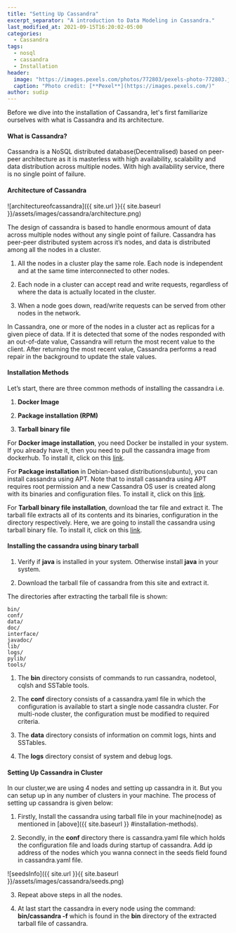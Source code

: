 ```yaml
---
title: "Setting Up Cassandra"
excerpt_separator: "A introduction to Data Modeling in Cassandra."
last_modified_at: 2021-09-15T16:20:02-05:00
categories:
  - Cassandra
tags:
  - nosql
  - cassandra
  - Installation
header:
  image: "https://images.pexels.com/photos/772803/pexels-photo-772803.jpeg?auto=compress&cs=tinysrgb&dpr=2&h=750&w=1260"
  caption: "Photo credit: [**Pexel**](https://images.pexels.com/)"
author: sudip
---
```


Before we dive into the installation of Cassandra, let's first familiarize ourselves with what is Cassandra and its architecture. 

#### What is Cassandra?
Cassandra is a NoSQL distributed database(Decentralised) based on peer-peer architecture as it is masterless with high availability,
 scalability and data distribution across multiple nodes. With high availability service, there is no single point of failure.

#### Architecture of Cassandra
![architectureofcassandra]({{ site.url }}{{ site.baseurl }}/assets/images/cassandra/architecture.png)

The design of cassandra is based to handle enormous amount of data across multiple nodes without any single point of failure. Cassandra
has peer-peer distributed system across it’s nodes, and data is distributed among all the nodes in a cluster.

1) All the nodes in a cluster play the same role. Each node is independent and at the same time interconnected to other nodes.

2) Each node in a cluster can accept read and write requests, regardless of where the data is actually located in the cluster.

3) When a node goes down, read/write requests can be served from other nodes in the network.

In Cassandra, one or more of the nodes in a cluster act as replicas for a given piece of data. If it is detected that some of the nodes
responded with an out-of-date value, Cassandra will return the most recent value to the client. After returning the most recent value,
Cassandra performs a read repair in the background to update the stale values. 

#### Installation Methods

Let’s start, there are three common methods of installing the cassandra i.e.

1) **Docker Image**

2) **Package installation (RPM)**

3) **Tarball binary file**

For **Docker image installation**, you need Docker be installed in your system. If you already have it, then you need to pull the cassandra
image from dockerhub. To install it, click on this [link](https://cassandra.apache.org/doc/latest/cassandra/getting_started/installing.html#installing-the-docker-image).
 
For **Package installation** in  Debian-based distributions(ubuntu), you can install cassandra using APT. Note that to install cassandra using
APT requires root permission and a new Cassandra OS user is created along with its binaries and configuration files. To install it, click on this [link](https://cassandra.apache.org/doc/latest/cassandra/getting_started/installing.html#installing-the-debian-packages).

For **Tarball binary file installation**, download the tar file and extract it. The tarball file extracts all of its contents and its binaries,
configuration in the directory respectively. Here, we are going to install the cassandra using tarball binary file. To install it, click on this [link](https://cassandra.apache.org/doc/latest/cassandra/getting_started/installing.html#installing-the-binary-tarball). 

#### Installing the cassandra using binary tarball

1) Verify if **java** is installed in your system. Otherwise install **java** in your system.

2) Download the tarball file of cassandra from this site and extract it.

The directories after extracting the tarball file is shown:
```
bin/
conf/	
data/		
doc/
interface/
javadoc/
lib/
logs/		
pylib/
tools/
```
1) The **bin** directory consists of commands to run cassandra, nodetool, cqlsh and SSTable tools.

2) The **conf** directory consists of a cassandra.yaml file in which the configuration is available to start a single node cassandra cluster.
   For multi-node cluster, the configuration must be modified to required criteria. 

3) The **data** directory consists of information on commit logs, hints and SSTables.

4) The **logs** directory consist of system and debug logs.

#### Setting Up Cassandra in Cluster 

In our cluster,we are using 4 nodes and setting up cassandra in it. But you can setup up in any number of clusters in your machine.
 The process of setting up cassandra is given below:

1) Firstly, Install the cassandra using tarball file in your machine(node) as mentioned in  [above]({{ site.baseurl }} #installation-methods).

2) Secondly, in the **conf** directory there is cassandra.yaml file which holds the configuration file and loads during startup of cassandra.
    Add ip address of the nodes which you wanna connect in the seeds field found in cassandra.yaml file.

![seedsInfo]({{ site.url }}{{ site.baseurl }}/assets/images/cassandra/seeds.png)

3) Repeat above steps in all the nodes.

4) At last start the cassandra in every node using the command:
   **bin/cassandra -f**   which is found in the **bin** directory of the extracted tarball file of cassandra.
